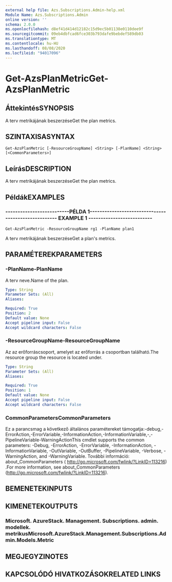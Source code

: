 ```yaml
---
external help file: Azs.Subscriptions.Admin-help.xml
Module Name: Azs.Subscriptions.Admin
online version: ''
schema: 2.0.0
ms.openlocfilehash: d8ef41d414d12182c15d9ec5b01138e0110dee9f
ms.sourcegitcommit: 09eb4dbfcad6fce303b793dafe9bebdef589db03
ms.translationtype: MT
ms.contentlocale: hu-HU
ms.lasthandoff: 08/08/2020
ms.locfileid: "94017096"
---
```

# <span data-ttu-id="ba01f-101">Get-AzsPlanMetric</span><span class="sxs-lookup"><span data-stu-id="ba01f-101">Get-AzsPlanMetric</span></span>

## <span data-ttu-id="ba01f-102">Áttekintés</span><span class="sxs-lookup"><span data-stu-id="ba01f-102">SYNOPSIS</span></span>
<span data-ttu-id="ba01f-103">A terv metrikájának beszerzése</span><span class="sxs-lookup"><span data-stu-id="ba01f-103">Get the plan metrics.</span></span>

## <span data-ttu-id="ba01f-104">SZINTAXISA</span><span class="sxs-lookup"><span data-stu-id="ba01f-104">SYNTAX</span></span>

```
Get-AzsPlanMetric [-ResourceGroupName] <String> [-PlanName] <String> [<CommonParameters>]
```

## <span data-ttu-id="ba01f-105">Leírás</span><span class="sxs-lookup"><span data-stu-id="ba01f-105">DESCRIPTION</span></span>
<span data-ttu-id="ba01f-106">A terv metrikájának beszerzése</span><span class="sxs-lookup"><span data-stu-id="ba01f-106">Get the plan metrics.</span></span>

## <span data-ttu-id="ba01f-107">Példák</span><span class="sxs-lookup"><span data-stu-id="ba01f-107">EXAMPLES</span></span>

### <span data-ttu-id="ba01f-108">--------------------------PÉLDA 1--------------------------</span><span class="sxs-lookup"><span data-stu-id="ba01f-108">-------------------------- EXAMPLE 1 --------------------------</span></span>
```
Get-AzsPlanMetric -ResourceGroupName rg1 -PlanName plan1
```

<span data-ttu-id="ba01f-109">A terv metrikájának beszerzése</span><span class="sxs-lookup"><span data-stu-id="ba01f-109">Get a plan's metrics.</span></span>

## <span data-ttu-id="ba01f-110">PARAMÉTEREK</span><span class="sxs-lookup"><span data-stu-id="ba01f-110">PARAMETERS</span></span>

### <span data-ttu-id="ba01f-111">-PlanName</span><span class="sxs-lookup"><span data-stu-id="ba01f-111">-PlanName</span></span>
<span data-ttu-id="ba01f-112">A terv neve.</span><span class="sxs-lookup"><span data-stu-id="ba01f-112">Name of the plan.</span></span>

```yaml
Type: String
Parameter Sets: (All)
Aliases: 

Required: True
Position: 2
Default value: None
Accept pipeline input: False
Accept wildcard characters: False
```

### <span data-ttu-id="ba01f-113">-ResourceGroupName</span><span class="sxs-lookup"><span data-stu-id="ba01f-113">-ResourceGroupName</span></span>
<span data-ttu-id="ba01f-114">Az az erőforráscsoport, amelyet az erőforrás a csoportban található.</span><span class="sxs-lookup"><span data-stu-id="ba01f-114">The resource group the resource is located under.</span></span>

```yaml
Type: String
Parameter Sets: (All)
Aliases: 

Required: True
Position: 1
Default value: None
Accept pipeline input: False
Accept wildcard characters: False
```

### <span data-ttu-id="ba01f-115">CommonParameters</span><span class="sxs-lookup"><span data-stu-id="ba01f-115">CommonParameters</span></span>
<span data-ttu-id="ba01f-116">Ez a parancsmag a következő általános paramétereket támogatja:-debug,-ErrorAction,-ErrorVariable,-InformationAction,-InformationVariable,-,-PipelineVariable-WarningAction</span><span class="sxs-lookup"><span data-stu-id="ba01f-116">This cmdlet supports the common parameters: -Debug, -ErrorAction, -ErrorVariable, -InformationAction, -InformationVariable, -OutVariable, -OutBuffer, -PipelineVariable, -Verbose, -WarningAction, and -WarningVariable.</span></span> <span data-ttu-id="ba01f-117">További információ: about_CommonParameters ( http://go.microsoft.com/fwlink/?LinkID=113216) .</span><span class="sxs-lookup"><span data-stu-id="ba01f-117">For more information, see about_CommonParameters (http://go.microsoft.com/fwlink/?LinkID=113216).</span></span>

## <span data-ttu-id="ba01f-118">BEMENETEK</span><span class="sxs-lookup"><span data-stu-id="ba01f-118">INPUTS</span></span>

## <span data-ttu-id="ba01f-119">KIMENETEK</span><span class="sxs-lookup"><span data-stu-id="ba01f-119">OUTPUTS</span></span>

### <span data-ttu-id="ba01f-120">Microsoft. AzureStack. Management. Subscriptions. admin. modellek. metrikus</span><span class="sxs-lookup"><span data-stu-id="ba01f-120">Microsoft.AzureStack.Management.Subscriptions.Admin.Models.Metric</span></span>

## <span data-ttu-id="ba01f-121">MEGJEGYZI</span><span class="sxs-lookup"><span data-stu-id="ba01f-121">NOTES</span></span>

## <span data-ttu-id="ba01f-122">KAPCSOLÓDÓ HIVATKOZÁSOK</span><span class="sxs-lookup"><span data-stu-id="ba01f-122">RELATED LINKS</span></span>

